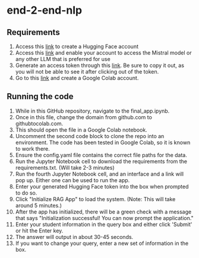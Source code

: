 # end-2-end-nlp

## Requirements
1. Access this [link](https://huggingface.co/welcome) to create a Hugging Face account
2. Access this [link](https://huggingface.co/mistralai/Mistral-7B-v0.1) and enable your account to access the Mistral model or any other LLM that is preferred for use
3. Generate an access token through this [link](https://huggingface.co/settings/tokens). Be sure to copy it out, as you will not be able to see it after clicking out of the token.
4. Go to this [link](https://colab.research.google.com/) and create a Google Colab account.

## Running the code
1. While in this GitHub repository, navigate to the final_app.ipynb.
2. Once in this file, change the domain from github.com to githubtocolab.com.
3. This should open the file in a Google Colab notebook.
4. Uncomment the second code block to clone the repo into an environment. The code has been tested in Google Colab, so it is known to work there.
5. Ensure the config.yaml file contains the correct file paths for the data.
6. Run the Jupyter Notebook cell to download the requirements from the requirements.txt. (Will take 2-3 minutes)
7. Run the fourth Jupyter Notebook cell, and an interface and a link will pop up. Either one can be used to run the app.
8. Enter your generated Hugging Face token into the box when prompted to do so.
9. Click "Initialize RAG App" to load the system. (Note: This will take around 5 minutes.)
10. After the app has initialized, there will be a green check with a message that says "Initialization successful! You can now prompt the application."
11. Enter your student information in the query box and either click 'Submit' or hit the Enter key.
12. The answer will output in about 30-45 seconds.
13. If you want to change your query, enter a new set of information in the box. 
